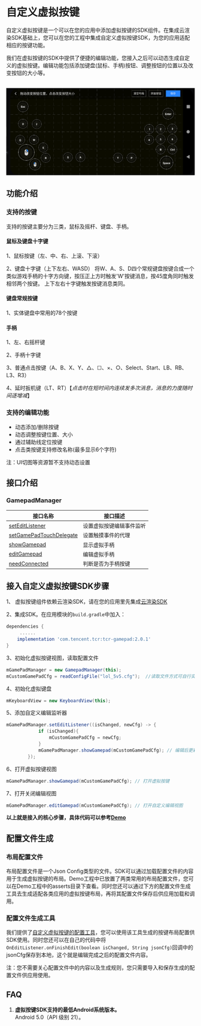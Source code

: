 # 自定义虚拟按键


自定义虚拟按键是一个可以在您的应用中添加虚拟按键的SDK组件。在集成云渲染SDK基础上，您可以在您的工程中集成自定义虚拟按键SDK，为您的应用适配相应的按键功能。

我们在虚拟按键的SDK中提供了便捷的编辑功能，您接入之后可以动态生成自定义的虚拟按键。编辑功能包括添加键盘(鼠标、手柄)按钮、调整按钮的位置以及改变按钮的大小等。


<br>
<img src="images/自定义虚拟按键展示.png">
<br>

## 功能介绍
### 支持的按键

支持的按键主要分为三类，鼠标及摇杆、键盘、手柄。

#### 鼠标及键盘十字键

1、鼠标按键（左、中、右、上滚、下滚）

2、键盘十字键（上下左右、WASD）
    将W、A、S、D四个常规键盘按键合成一个类似游戏手柄的十字方向键，按压正上方时触发'W'按键消息，按45度角同时触发相邻两个按键。
    上下左右十字键触发按键消息类同。

#### 键盘常规按键

1、实体键盘中常用的78个按键

#### 手柄

1、左、右摇杆键 

2、手柄十字键

3、普通点击按键（A、B、X、Y、△、☐、×、○、Select、Start、LB、RB、L3、R3）

4、延时扳机键（LT、RT）【*点击时在短时间内连续发多次消息，消息的力度随时间逐增减*】

### 支持的编辑功能

- 动态添加/删除按键
- 动态调整按键位置、大小
- 通过辅助线定位按键
- 点击类按键支持修改名称(最多显示6个字符)

注：UI切图等资源暂不支持动态设置

## 接口介绍
### GamepadManager

| 接口名称                                                     | 接口描述                 |
| ------------------------------------------------------------ | ------------------------ |
| [setEditListener](https://tencentyun.github.io/cloudgame-android-sdk/tcr-gamepad/com/tencent/tcrgamepad/GamepadManager.html#setEditListener(com.tencent.tcrgamepad.GamepadManager.OnEditListener))     | 设置虚拟按键编辑事件监听 |
| [setGamePadTouchDelegate](https://tencentyun.github.io/cloudgame-android-sdk/tcr-gamepad/com/tencent/tcrgamepad/GamepadManager.html#setGamePadTouchDelegate(IGamepadTouchDelegate))                        | 设置触摸事件的代理 |
| [showGamepad](https://tencentyun.github.io/cloudgame-android-sdk/tcr-gamepad/com/tencent/tcrgamepad/GamepadManager.html#showGamepad(java.lang.String))                 | 显示虚拟手柄             |
| [editGamepad](https://tencentyun.github.io/cloudgame-android-sdk/tcr-gamepad/com/tencent/tcrgamepad/GamepadManager.html#editGamepad(java.lang.String)) | 编辑虚拟手柄             |
| [needConnected](https://tencentyun.github.io/cloudgame-android-sdk/tcr-gamepad/com/tencent/tcrgamepad/GamepadManager.html#needConnected())                             | 判断是否为手柄按键       |


## 接入自定义虚拟按键SDK步骤

1、 虚拟按键组件依赖云渲染SDK，请在您的应用里先集成[云渲染SDK](入门指南.md)

2、集成SDK。在应用模块的`build.gradle`中加入：

```groovy
dependencies {
	 ......
    implementation 'com.tencent.tcr:tcr-gamepad:2.0.1'
}
```

3、初始化虚拟按键视图，读取配置文件

``` java
mGamePadManager = new GamepadManager(this);
mCustomGamePadCfg = readConfigFile("lol_5v5.cfg");  //读取文件方式可自行实现
```

4、初始化虚拟键盘

```java
mKeyboardView = new KeyboardView(this);

```
5、添加自定义编辑监听器

```java
mGamePadManager.setEditListener((isChanged, newCfg) -> {
            if (isChanged){
                mCustomGamePadCfg = newCfg;
            }
            mGamePadManager.showGamepad(mCustomGamePadCfg); // 编辑后更新新的按键视图
        });
```

6、打开虚拟按键视图

```java
mGamePadManager.showGamepad(mCustomGamePadCfg); // 打开虚拟按键
```
7、打开关闭编辑视图

```java
mGamePadManager.editGamepad(mCustomGamePadCfg); // 打开自定义编辑视图
```

**以上就是接入的核心步骤，具体代码可以参考[Demo](../Demo)**



## 配置文件生成
### 布局配置文件
布局配置文件是一个Json Config类型的文件。SDK可以通过加载配置文件的内容用于生成虚拟按键的布局。Demo工程中已放置了两类常用的布局配置文件，您可以在Demo工程中的asserts目录下查看。同时您还可以通过下方的配置文件生成工具去生成适配各类应用的虚拟按键布局，再将其配置文件保存后供应用加载和调用。
### 配置文件生成工具
我们提供了[自定义虚拟按键的配置工具](../Tools/vktool-release.apk)，您可以使用该工具生成的按键布局配置供SDK使用。同时您还可以在自己的代码中将`OnEditListener.onFinishEdit(boolean isChanged, String jsonCfg)`回调中的jsonCfg保存到本地，这个就是编辑完成之后的配置文件内容。

注：您不需要关心配置文件中的内容以及生成规则，您只需要导入和保存生成的配置文件供应用使用。

## FAQ
1. **虚拟按键SDK支持的最低Android系统版本。**  
Android 5.0（API 级别 21）。
